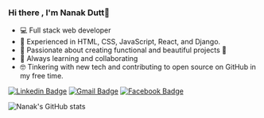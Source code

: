 ### Hi there , I'm Nanak Dutt👋


- 💻 Full stack web developer
- 🌱 Experienced in HTML, CSS, JavaScript, React, and Django.
- 👯 Passionate about creating functional and beautiful projects 🤝
- 🤔 Always learning and collaborating
- 🤓 Tinkering with new tech and contributing to open source on GitHub in my free time. 

[![Linkedin Badge](https://img.shields.io/badge/-nanak-blue?style=flat-square&logo=Linkedin&logoColor=white&link=https://www.linkedin.com/in/nanak-dutt-159b121ba)](https://www.linkedin.com/in/nanak-dutt-159b121ba)
[![Gmail Badge](https://img.shields.io/badge/-mdraanik12@gmail.com-c14438?style=flat-square&logo=Gmail&logoColor=white&link=mailto:mdraanik12@gmail.com)](mailto:mdraanik12@gmail.com)
[![Facebook Badge](https://img.shields.io/badge/rashedul.alam.anik.2-1877F2?style=flat-square&logo=facebook&logoColor=white&link=https://www.facebook.com/rashedul.alam.anik.2/)](https://www.facebook.com/rashedul.alam.anik.2/)

![Nanak's GitHub stats](https://github-readme-stats.vercel.app/api?username=kabirdutt0907&show_icons=true&theme=highcontrast)

